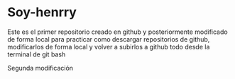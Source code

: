 # Soy-henrry
Este es el primer repositorio creado en github y posteriormente modificado de forma local para practicar como descargar repositorios de github, modificarlos de forma local y volver a subirlos a github todo desde la terminal de git bash

Segunda modificación
